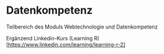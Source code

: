 # Datenkompetenz
Teilbereich des Moduls Webtechnologie und Datenkompetenz

Ergänzend Linkedin-Kurs (Learning R)[https://www.linkedin.com/learning/learning-r-2]

